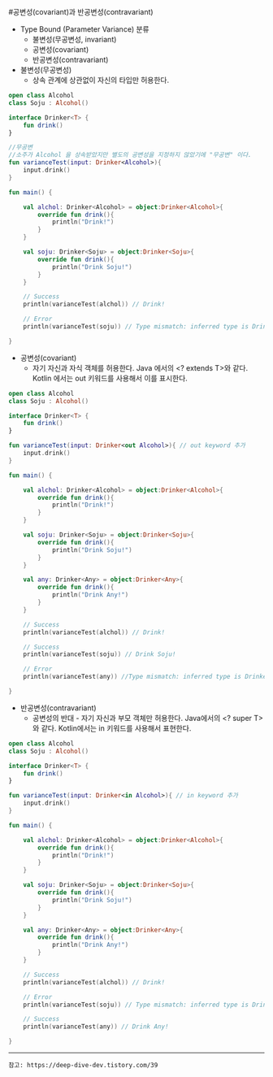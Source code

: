 #공변성(covariant)과 반공변성(contravariant)

- Type Bound (Parameter Variance) 분류
  - 불변성(무공변성, invariant)
  - 공변성(covariant)
  - 반공변성(contravariant)
- 불변성(무공변성)
  - 상속 관계에 상관없이 자신의 타입만 허용한다.
```kotlin
open class Alcohol
class Soju : Alcohol()

interface Drinker<T> {
    fun drink()
}

//무공변
//소주가 Alcohol 을 상속받았지만 별도의 공변성을 지정하지 않았기에 "무공변" 이다.
fun varianceTest(input: Drinker<Alcohol>){
    input.drink()
}

fun main() {

    val alchol: Drinker<Alcohol> = object:Drinker<Alcohol>{
        override fun drink(){
            println("Drink!")
        }
    }

    val soju: Drinker<Soju> = object:Drinker<Soju>{
        override fun drink(){
            println("Drink Soju!")
        }
    }

    // Success
    println(varianceTest(alchol)) // Drink!

    // Error
    println(varianceTest(soju)) // Type mismatch: inferred type is Drinker<Soju> but Drinker<Alcohol> was expected

}
```
- 공변성(covariant)
  - 자기 자신과 자식 객체를 허용한다. Java 에서의 <? extends T>와 같다. Kotlin 에서는 out 키워드를 사용해서 이를 표시한다.
```kotlin
open class Alcohol
class Soju : Alcohol()

interface Drinker<T> {
    fun drink()
}

fun varianceTest(input: Drinker<out Alcohol>){ // out keyword 추가
    input.drink()
}

fun main() {

    val alchol: Drinker<Alcohol> = object:Drinker<Alcohol>{
        override fun drink(){
            println("Drink!")
        }
    }

    val soju: Drinker<Soju> = object:Drinker<Soju>{
        override fun drink(){
            println("Drink Soju!")
        }
    }

    val any: Drinker<Any> = object:Drinker<Any>{
        override fun drink(){
            println("Drink Any!")
        }
    }

    // Success
    println(varianceTest(alchol)) // Drink!

    // Success
    println(varianceTest(soju)) // Drink Soju!

    // Error
    println(varianceTest(any)) //Type mismatch: inferred type is Drinker<Any> but Drinker<out Alcohol> was expected

}
```
- 반공변성(contravariant)
  - 공변성의 반대 - 자기 자신과 부모 객체만 허용한다. Java에서의 <? super T>와 같다. Kotlin에서는 in 키워드를 사용해서 표현한다.
```kotlin
open class Alcohol
class Soju : Alcohol()

interface Drinker<T> {
    fun drink()
}

fun varianceTest(input: Drinker<in Alcohol>){ // in keyword 추가
    input.drink()
}

fun main() {

    val alchol: Drinker<Alcohol> = object:Drinker<Alcohol>{
        override fun drink(){
            println("Drink!")
        }
    }

    val soju: Drinker<Soju> = object:Drinker<Soju>{
        override fun drink(){
            println("Drink Soju!")
        }
    }

    val any: Drinker<Any> = object:Drinker<Any>{
        override fun drink(){
            println("Drink Any!")
        }
    }

    // Success
    println(varianceTest(alchol)) // Drink!

    // Error
    println(varianceTest(soju)) // Type mismatch: inferred type is Drinker<Soju> but Drinker<in Alcohol> was expected

    // Success
    println(varianceTest(any)) // Drink Any!

}
```
---
`참고: https://deep-dive-dev.tistory.com/39`